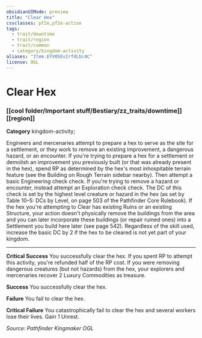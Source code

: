 ```yaml
---
obsidianUIMode: preview
title: "Clear Hex"
cssclasses: pf2e,pf2e-action
tags:
  - trait/downtime
  - trait/region
  - trait/common
  - category/kingdom-activity
aliases: "Item.EYV0SEvIrfdLbc4C"
license: OGL
---
```

# Clear Hex

### [[cool folder/Important stuff/Bestiary/zz_traits/downtime]][[region]]

**Category** kingdom-activity; 




Engineers and mercenaries attempt to prepare a hex to serve as the site for a settlement, or they work to remove an existing improvement, a dangerous hazard, or an encounter. If you're trying to prepare a hex for a settlement or demolish an improvement you previously built (or that was already present in the hex), spend RP as determined by the hex's most inhospitable terrain feature (see the Building on Rough Terrain sidebar nearby). Then attempt a basic Engineering check check. If you're trying to remove a hazard or encounter, instead attempt an Exploration check check. The DC of this check is set by the highest level creature or hazard in the hex (as set by Table 10–5: DCs by Level, on page 503 of the Pathfinder Core Rulebook). If the hex you're attempting to Clear has existing Ruins or an existing Structure, your action doesn't physically remove the buildings from the area and you can later incorporate these buildings (or repair ruined ones) into a Settlement you build here later (see page 542). Regardless of the skill used, increase the basic DC by 2 if the hex to be cleared is not yet part of your kingdom.

* * *

**Critical Success** You successfully clear the hex. If you spent RP to attempt this activity, you're refunded half of the RP cost. If you were removing dangerous creatures (but not hazards) from the hex, your explorers and mercenaries recover 2 Luxury Commodities as treasure.

**Success** You successfully clear the hex.

**Failure** You fail to clear the hex.

**Critical Failure** You catastrophically fail to clear the hex and several workers lose their lives. Gain 1 Unrest.

*Source: Pathfinder Kingmaker*
*OGL*
